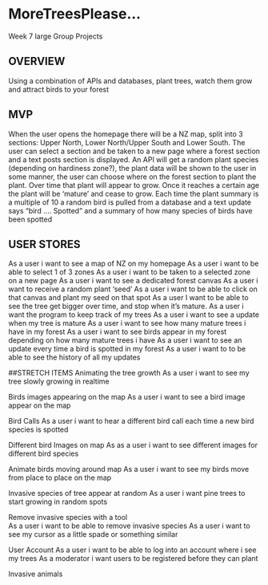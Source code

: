 # MoreTreesPlease...
Week 7 large Group Projects 

## OVERVIEW
Using a combination of APIs and databases, plant trees, watch them grow and attract birds to your forest  

## MVP 
When the user opens the homepage there will be a NZ map, split into 3 sections: Upper North, Lower North/Upper South and Lower South. 
The user can select a section and be taken to a new page where a forest section and a text posts section is displayed.  An API will get a random plant species (depending on hardiness zone?), the plant data will be shown to the user in some manner, the user can choose where on the forest section to plant the plant. 
Over time that plant will appear to grow. Once it reaches a certain age the plant will be ‘mature’ and cease to grow. 
Each time  the plant summary is a multiple of 10 a random bird is pulled from a database and a text update says “bird …. Spotted” and a summary of how many species of birds have been spotted 

## USER STORES
As a user i want to see a map of NZ on my homepage 
As a user i want to be able to select 1 of 3 zones
As a user i want to be taken to a selected zone on a new page
As a user i want to see a dedicated forest canvas
As a user i want to receive a random plant ‘seed’
As a user i want to be able to click on that canvas and plant my seed on that spot 
As a user I want to be able to see the tree get bigger over time, and stop when it’s mature.
As a user i want the program to keep track of my trees 
As a user i want to see a update when my tree is mature
As a user i want to see how many mature trees i have in my forest 
As a user i want to see birds appear in my forest depending on how many mature trees i have 
As a user i want to see an update every time a bird is spotted in my forest 
As a user i want to to be able to see the history of all my updates 

##STRETCH ITEMS
Animating the tree growth
As a user i want to see my tree slowly growing in realtime 

Birds images  appearing on the map
As a user i want to see a bird image appear on the map 

Bird Calls 
As a user i want to hear a different bird call each time a new bird species is spotted 

Different bird Images on map
As as a user i want to see different images for different bird species

Animate birds moving around map 
As a user i want to see my birds move from place to place on the map 

Invasive species of tree appear at random 
As a user i want pine trees to start growing in random spots 

Remove invasive species with a tool  
As a user i want to be able to remove invasive species
As a user i want to see my cursor as a little spade or something similar 

User Account
As a user i want to be able to log into an account where i see my trees 
As a moderator i want users to be registered before they can plant 

Invasive animals 
